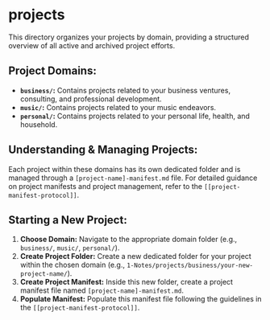 # projects

This directory organizes your projects by domain, providing a structured overview of all active and archived project efforts.

## Project Domains:

*   **`business/`:** Contains projects related to your business ventures, consulting, and professional development.
*   **`music/`:** Contains projects related to your music endeavors.
*   **`personal/`:** Contains projects related to your personal life, health, and household.

## Understanding & Managing Projects:

Each project within these domains has its own dedicated folder and is managed through a `[project-name]-manifest.md` file. For detailed guidance on project manifests and project management, refer to the `[[project-manifest-protocol]]`.

## Starting a New Project:

1.  **Choose Domain:** Navigate to the appropriate domain folder (e.g., `business/`, `music/`, `personal/`).
2.  **Create Project Folder:** Create a new dedicated folder for your project within the chosen domain (e.g., `1-Notes/projects/business/your-new-project-name/`).
3.  **Create Project Manifest:** Inside this new folder, create a project manifest file named `[project-name]-manifest.md`.
4.  **Populate Manifest:** Populate this manifest file following the guidelines in the `[[project-manifest-protocol]]`.